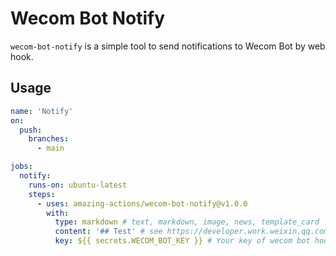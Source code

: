 # Wecom Bot Notify

`wecom-bot-notify` is a simple tool to send notifications to Wecom Bot by web hook.

## Usage

```yaml
name: 'Notify'
on:
  push:
    branches:
      - main

jobs:
  notify:
    runs-on: ubuntu-latest
    steps:
      - uses: amazing-actions/wecom-bot-notify@v1.0.0
        with:
          type: markdown # text, markdown, image, news, template_card
          content: '## Test' # see https://developer.work.weixin.qq.com/document/path/91770
          key: ${{ secrets.WECOM_BOT_KEY }} # Your key of wecom bot hook
```
